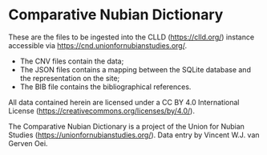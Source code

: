 # Comparative Nubian Dictionary

These are the files to be ingested into the CLLD (https://clld.org/) instance accessible via https://cnd.unionfornubianstudies.org/. 

* The CNV files contain the data;
* The JSON files contains a mapping between the SQLite database and the representation on the site;
* The BIB file contains the bibliographical references.

All data contained herein are licensed under a CC BY 4.0 International License (https://creativecommons.org/licenses/by/4.0/).

The Comparative Nubian Dictionary is a project of the Union for Nubian Studies (https://unionfornubianstudies.org/). Data entry by Vincent W.J. van Gerven Oei.
